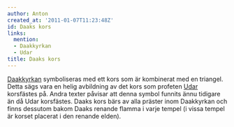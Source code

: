 ```yaml
---
author: Anton
created_at: '2011-01-07T11:23:48Z'
id: Daaks kors
links:
  mention:
  - Daakkyrkan
  - Udar
title: Daaks kors
---
```


[Daakkyrkan] symboliseras med ett kors som är kombinerat med en triangel. Detta sägs vara en helig
avbildning av det kors som profeten [Udar] korsfästes på. Andra texter påvisar att denna symbol
funnits ännu tidigare än då Udar korsfästes. Daaks kors bärs av alla präster inom Daakkyrkan och
finns dessutom bakom Daaks renande flamma i varje tempel (i vissa tempel är korset placerat i den
renande elden).

  [Daakkyrkan]: Daakkyrkan
  [Udar]: Udar
